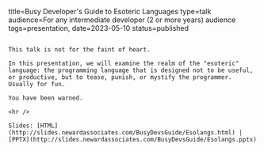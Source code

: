 title=Busy Developer's Guide to Esoteric Languages
type=talk
audience=For any intermediate developer (2 or more years) audience
tags=presentation, 
date=2023-05-10
status=published
~~~~~~

This talk is not for the faint of heart.

In this presentation, we will examine the realm of the "esoteric" language: the programming language that is designed not to be useful, or productive, but to tease, punish, or mystify the programmer. Usually for fun.

You have been warned.
    
<hr />

Slides: [HTML](http://slides.newardassociates.com/BusyDevsGuide/Esolangs.html) | [PPTX](http://slides.newardassociates.com/BusyDevsGuide/Esolangs.pptx)

